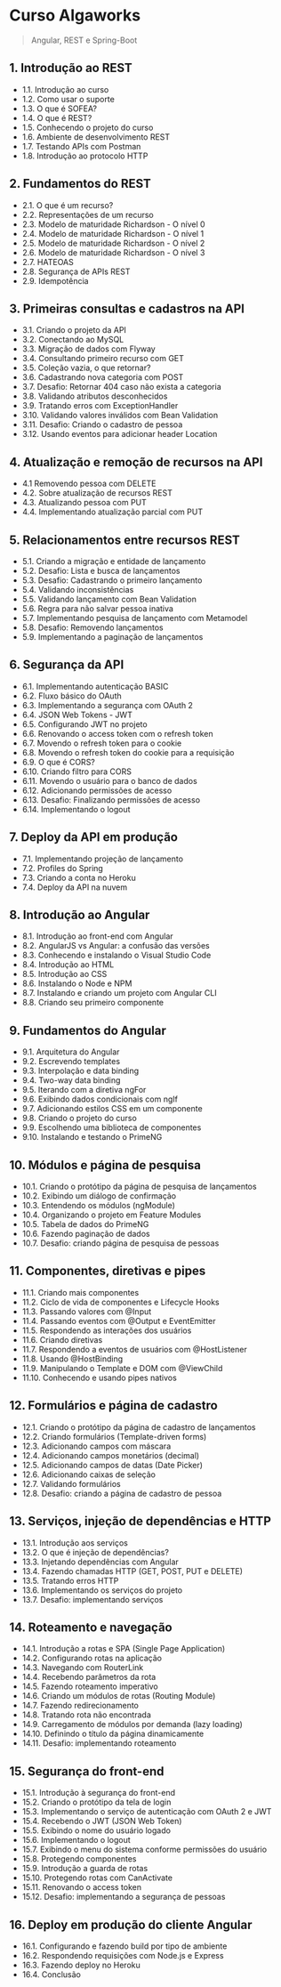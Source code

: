 # Curso Algaworks
> Angular, REST e Spring-Boot

## 1. Introdução ao REST
- 1.1. Introdução ao curso
- 1.2. Como usar o suporte
- 1.3. O que é SOFEA?
- 1.4. O que é REST?
- 1.5. Conhecendo o projeto do curso
- 1.6. Ambiente de desenvolvimento REST
- 1.7. Testando APIs com Postman
- 1.8. Introdução ao protocolo HTTP

## 2. Fundamentos do REST
- 2.1. O que é um recurso?
- 2.2. Representações de um recurso
- 2.3. Modelo de maturidade Richardson - O nível 0
- 2.4. Modelo de maturidade Richardson - O nível 1
- 2.5. Modelo de maturidade Richardson - O nível 2
- 2.6. Modelo de maturidade Richardson - O nível 3
- 2.7. HATEOAS
- 2.8. Segurança de APIs REST
- 2.9. Idempotência

## 3. Primeiras consultas e cadastros na API
- 3.1. Criando o projeto da API
- 3.2. Conectando ao MySQL
- 3.3. Migração de dados com Flyway
- 3.4. Consultando primeiro recurso com GET
- 3.5. Coleção vazia, o que retornar?
- 3.6. Cadastrando nova categoria com POST
- 3.7. Desafio: Retornar 404 caso não exista a categoria
- 3.8. Validando atributos desconhecidos
- 3.9. Tratando erros com ExceptionHandler
- 3.10. Validando valores inválidos com Bean Validation
- 3.11. Desafio: Criando o cadastro de pessoa
- 3.12. Usando eventos para adicionar header Location

## 4. Atualização e remoção de recursos na API
- 4.1 Removendo pessoa com DELETE
- 4.2. Sobre atualização de recursos REST
- 4.3. Atualizando pessoa com PUT
- 4.4. Implementando atualização parcial com PUT

## 5. Relacionamentos entre recursos REST
- 5.1. Criando a migração e entidade de lançamento
- 5.2. Desafio: Lista e busca de lançamentos
- 5.3. Desafio: Cadastrando o primeiro lançamento
- 5.4. Validando inconsistências
- 5.5. Validando lançamento com Bean Validation
- 5.6. Regra para não salvar pessoa inativa
- 5.7. Implementando pesquisa de lançamento com Metamodel
- 5.8. Desafio: Removendo lançamentos
- 5.9. Implementando a paginação de lançamentos

## 6. Segurança da API
- 6.1. Implementando autenticação BASIC
- 6.2. Fluxo básico do OAuth
- 6.3. Implementando a segurança com OAuth 2
- 6.4. JSON Web Tokens - JWT
- 6.5. Configurando JWT no projeto
- 6.6. Renovando o access token com o refresh token
- 6.7. Movendo o refresh token para o cookie
- 6.8. Movendo o refresh token do cookie para a requisição
- 6.9. O que é CORS?
- 6.10. Criando filtro para CORS
- 6.11. Movendo o usuário para o banco de dados
- 6.12. Adicionando permissões de acesso
- 6.13. Desafio: Finalizando permissões de acesso
- 6.14. Implementando o logout

## 7. Deploy da API em produção
- 7.1. Implementando projeção de lançamento
- 7.2. Profiles do Spring
- 7.3. Criando a conta no Heroku
- 7.4. Deploy da API na nuvem

## 8. Introdução ao Angular
- 8.1. Introdução ao front-end com Angular
- 8.2. AngularJS vs Angular: a confusão das versões
- 8.3. Conhecendo e instalando o Visual Studio Code
- 8.4. Introdução ao HTML
- 8.5. Introdução ao CSS
- 8.6. Instalando o Node e NPM
- 8.7. Instalando e criando um projeto com Angular CLI
- 8.8. Criando seu primeiro componente

## 9. Fundamentos do Angular
- 9.1. Arquitetura do Angular
- 9.2. Escrevendo templates
- 9.3. Interpolação e data binding
- 9.4. Two-way data binding
- 9.5. Iterando com a diretiva ngFor
- 9.6. Exibindo dados condicionais com ngIf
- 9.7. Adicionando estilos CSS em um componente
- 9.8. Criando o projeto do curso
- 9.9. Escolhendo uma biblioteca de componentes
- 9.10. Instalando e testando o PrimeNG

## 10. Módulos e página de pesquisa
- 10.1. Criando o protótipo da página de pesquisa de lançamentos
- 10.2. Exibindo um diálogo de confirmação
- 10.3. Entendendo os módulos (ngModule)
- 10.4. Organizando o projeto em Feature Modules
- 10.5. Tabela de dados do PrimeNG
- 10.6. Fazendo paginação de dados
- 10.7. Desafio: criando página de pesquisa de pessoas

## 11. Componentes, diretivas e pipes
- 11.1. Criando mais componentes
- 11.2. Ciclo de vida de componentes e Lifecycle Hooks
- 11.3. Passando valores com @Input
- 11.4. Passando eventos com @Output e EventEmitter
- 11.5. Respondendo as interações dos usuários
- 11.6. Criando diretivas
- 11.7. Respondendo a eventos de usuários com @HostListener
- 11.8. Usando @HostBinding
- 11.9. Manipulando o Template e DOM com @ViewChild
- 11.10. Conhecendo e usando pipes nativos

## 12. Formulários e página de cadastro
- 12.1. Criando o protótipo da página de cadastro de lançamentos
- 12.2. Criando formulários (Template-driven forms)
- 12.3. Adicionando campos com máscara
- 12.4. Adicionando campos monetários (decimal)
- 12.5. Adicionando campos de datas (Date Picker)
- 12.6. Adicionando caixas de seleção
- 12.7. Validando formulários
- 12.8. Desafio: criando a página de cadastro de pessoa

## 13. Serviços, injeção de dependências e HTTP
- 13.1. Introdução aos serviços
- 13.2. O que é injeção de dependências?
- 13.3. Injetando dependências com Angular
- 13.4. Fazendo chamadas HTTP (GET, POST, PUT e DELETE)
- 13.5. Tratando erros HTTP
- 13.6. Implementando os serviços do projeto
- 13.7. Desafio: implementando serviços

## 14. Roteamento e navegação
- 14.1. Introdução a rotas e SPA (Single Page Application)
- 14.2. Configurando rotas na aplicação
- 14.3. Navegando com RouterLink
- 14.4. Recebendo parâmetros da rota
- 14.5. Fazendo roteamento imperativo
- 14.6. Criando um módulos de rotas (Routing Module)
- 14.7. Fazendo redirecionamento
- 14.8. Tratando rota não encontrada
- 14.9. Carregamento de módulos por demanda (lazy loading)
- 14.10. Definindo o título da página dinamicamente
- 14.11. Desafio: implementando roteamento

## 15. Segurança do front-end
- 15.1. Introdução à segurança do front-end
- 15.2. Criando o protótipo da tela de login
- 15.3. Implementando o serviço de autenticação com OAuth 2 e JWT
- 15.4. Recebendo o JWT (JSON Web Token)
- 15.5. Exibindo o nome do usuário logado
- 15.6. Implementando o logout
- 15.7. Exibindo o menu do sistema conforme permissões do usuário
- 15.8. Protegendo componentes
- 15.9. Introdução a guarda de rotas
- 15.10. Protegendo rotas com CanActivate
- 15.11. Renovando o access token
- 15.12. Desafio: implementando a segurança de pessoas

## 16. Deploy em produção do cliente Angular
- 16.1. Configurando e fazendo build por tipo de ambiente
- 16.2. Respondendo requisições com Node.js e Express
- 16.3. Fazendo deploy no Heroku
- 16.4. Conclusão
